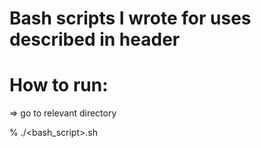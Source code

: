 # Bash scripts I wrote for uses described in header

# How to run:

=> go to relevant directory

% ./<bash_script>.sh
